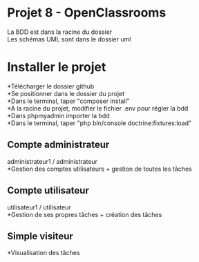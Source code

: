 # Projet 8 - OpenClassrooms

La BDD est dans la racine du dossier <br/>
Les schémas UML sont dans le dossier uml <br/>

# Installer le projet
*Télécharger le dossier github <br/>
*Se positionner dans le dossier du projet <br/>
*Dans le terminal, taper "composer install" <br/>
*A la racine du projet, modifier le fichier .env pour régler la bdd <br/>
*Dans phpmyadmin importer la bdd <br/>
*Dans le terminal, taper "php bin/console doctrine:fixtures:load" <br/>

## Compte administrateur
administrateur1 / administrateur <br/>
*Gestion des comptes utilisateurs + gestion de toutes les tâches <br/>

## Compte utilisateur
utilisateur1 / utilisateur <br/>
*Gestion de ses propres tâches + création des tâches <br/>

## Simple visiteur
*Visualisation des tâches <br/>
